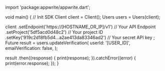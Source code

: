 import 'package:appwrite/appwrite.dart';

void main() { // Init SDK
  Client client = Client();
  Users users = Users(client);

  client
    .setEndpoint('https://[HOSTNAME_OR_IP]/v1') // Your API Endpoint
    .setProject('5df5acd0d48c2') // Your project ID
    .setKey('919c2d18fb5d4...a2ae413da83346ad2') // Your secret API key
  ;
  Future result = users.updateVerification(
    userId: '[USER_ID]',
    emailVerification: false,
  );

  result
    .then((response) {
      print(response);
    }).catchError((error) {
      print(error.response);
  });
}
